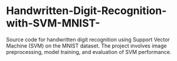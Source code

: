 # Handwritten-Digit-Recognition-with-SVM-MNIST-
Source code for handwritten digit recognition using Support Vector Machine (SVM) on the MNIST dataset. The project involves image preprocessing, model training, and evaluation of SVM performance.
